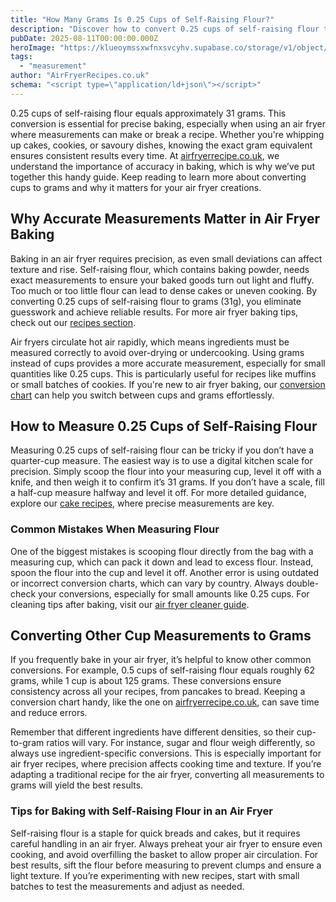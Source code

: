 ```yaml
---
title: "How Many Grams Is 0.25 Cups of Self-Raising Flour?"
description: "Discover how to convert 0.25 cups of self-raising flour to grams for perfect baking every time. Get precise measurements for air fryer recipes!"
pubDate: 2025-08-11T00:00:00.000Z
heroImage: "https://klueoymssxwfnxsvcyhv.supabase.co/storage/v1/object/public/md/how-many-grams-is-0-25-cups-of-self-raising-flour-4424a1f8.webp"
tags:
  - "measurement"
author: "AirFryerRecipes.co.uk"
schema: "<script type=\"application/ld+json\"></script>"
---
```


<p>0.25 cups of self-raising flour equals approximately 31 grams. This conversion is essential for precise baking, especially when using an air fryer where measurements can make or break a recipe. Whether you're whipping up cakes, cookies, or savoury dishes, knowing the exact gram equivalent ensures consistent results every time. At <a href=https://www.airfryerrecipe.co.uk>airfryerrecipe.co.uk</a>, we understand the importance of accuracy in baking, which is why we’ve put together this handy guide. Keep reading to learn more about converting cups to grams and why it matters for your air fryer creations.</p>

<h2>Why Accurate Measurements Matter in Air Fryer Baking</h2>
<p>Baking in an air fryer requires precision, as even small deviations can affect texture and rise. Self-raising flour, which contains baking powder, needs exact measurements to ensure your baked goods turn out light and fluffy. Too much or too little flour can lead to dense cakes or uneven cooking. By converting 0.25 cups of self-raising flour to grams (31g), you eliminate guesswork and achieve reliable results. For more air fryer baking tips, check out our <a href=https://www.airfryerrecipe.co.uk/recipes>recipes section</a>.</p>

<p>Air fryers circulate hot air rapidly, which means ingredients must be measured correctly to avoid over-drying or undercooking. Using grams instead of cups provides a more accurate measurement, especially for small quantities like 0.25 cups. This is particularly useful for recipes like muffins or small batches of cookies. If you're new to air fryer baking, our <a href=https://www.airfryerrecipe.co.uk/air-fryer-conversion-chart>conversion chart</a> can help you switch between cups and grams effortlessly.</p>

<h2>How to Measure 0.25 Cups of Self-Raising Flour</h2>
<p>Measuring 0.25 cups of self-raising flour can be tricky if you don’t have a quarter-cup measure. The easiest way is to use a digital kitchen scale for precision. Simply scoop the flour into your measuring cup, level it off with a knife, and then weigh it to confirm it’s 31 grams. If you don’t have a scale, fill a half-cup measure halfway and level it off. For more detailed guidance, explore our <a href=https://www.airfryerrecipe.co.uk/recipe-category/cakes>cake recipes</a>, where precise measurements are key.</p>

<h3>Common Mistakes When Measuring Flour</h3>
<p>One of the biggest mistakes is scooping flour directly from the bag with a measuring cup, which can pack it down and lead to excess flour. Instead, spoon the flour into the cup and level it off. Another error is using outdated or incorrect conversion charts, which can vary by country. Always double-check your conversions, especially for small amounts like 0.25 cups. For cleaning tips after baking, visit our <a href=https://www.airfryerrecipe.co.uk/air-fryer-cleaner>air fryer cleaner guide</a>.</p>

<h2>Converting Other Cup Measurements to Grams</h2>
<p>If you frequently bake in your air fryer, it’s helpful to know other common conversions. For example, 0.5 cups of self-raising flour equals roughly 62 grams, while 1 cup is about 125 grams. These conversions ensure consistency across all your recipes, from pancakes to bread. Keeping a conversion chart handy, like the one on <a href=https://www.airfryerrecipe.co.uk>airfryerrecipe.co.uk</a>, can save time and reduce errors.</p>

<p>Remember that different ingredients have different densities, so their cup-to-gram ratios will vary. For instance, sugar and flour weigh differently, so always use ingredient-specific conversions. This is especially important for air fryer recipes, where precision affects cooking time and texture. If you’re adapting a traditional recipe for the air fryer, converting all measurements to grams will yield the best results.</p>

<h3>Tips for Baking with Self-Raising Flour in an Air Fryer</h3>
<p>Self-raising flour is a staple for quick breads and cakes, but it requires careful handling in an air fryer. Always preheat your air fryer to ensure even cooking, and avoid overfilling the basket to allow proper air circulation. For best results, sift the flour before measuring to prevent clumps and ensure a light texture. If you’re experimenting with new recipes, start with small batches to test the measurements and adjust as needed.</p>
